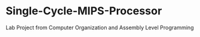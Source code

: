 # Single-Cycle-MIPS-Processor
Lab Project from Computer Organization and Assembly Level Programming
